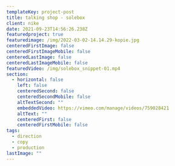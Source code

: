 ```yaml
---
templateKey: project-post
title: talking shop - solebox
client: nike
date: 2021-09-23T14:56:26.238Z
featuredproject: true
featuredimage: /img/2022-03-02-14.14.29-kopie.jpg
centeredFirstImage: false
centeredFirstImageMobile: false
centeredLastImage: false
centeredLastImageMobile: false
featuredVideo: /img/solebox_snippet-01.mp4
section:
  - horizontal: false
    left: false
    centeredSecond: false
    centeredSecondMobile: false
    altTextSecond: ""
    embeddedVideo: https://vimeo.com/manage/videos/759028421
    altText: ""
    centeredFirst: false
    centeredFirstMobile: false
tags:
  - direction
  - copy
  - production
lastImage: ""
---
```

